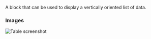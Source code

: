 A block that can be used to display a vertically oriented list of data.

### Images

![Table screenshot](https://gitlab.com/appsemble/appsemble/-/raw/0.24.4/config/assets/list.png)
